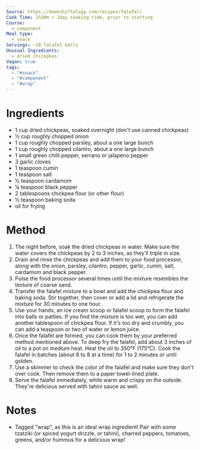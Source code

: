 ```yaml
---
Source: https://downshiftology.com/recipes/falafel/
Cook Time: 1h30m + 1day soaking time, prior to starting
Course:
  - component
Meal type:
  - snack
Servings: ~18 falafel balls
Unusual Ingredients:
  - dried chickpeas
Vegan: true
tags:
  - "#snack"
  - "#component"
  - "#wrap"
---
```

# Ingredients

- 1 cup dried chickpeas, soaked overnight (don't use canned chickpeas)
- ½ cup roughly chopped onion
- 1 cup roughly chopped parsley, about a one large bunch
- 1 cup roughly chopped cilantro, about a one large bunch
- 1 small green chilli pepper, serrano or jalapeno pepper
- 3 garlic cloves
- 1 teaspoon cumin
- 1 teaspoon salt
- ½ teaspoon cardamom
- ¼ teaspoon black pepper
- 2 tablespoons chickpea flour (or other flour)
- ½ teaspoon baking soda
- oil for frying

# Method

1. The night before, soak the dried chickpeas in water. Make sure the water covers the chickpeas by 2 to 3 inches, as they'll triple in size.
2. Drain and rinse the chickpeas and add them to your food processor, along with the onion, parsley, cilantro, pepper, garlic, cumin, salt, cardamom and black pepper.
3. Pulse the food processor several times until the mixture resembles the texture of coarse sand.
4. Transfer the falafel mixture to a bowl and add the chickpea flour and baking soda. Stir together, then cover or add a lid and refrigerate the mixture for 30 minutes to one hour.
5. Use your hands, an ice cream scoop or falafel scoop to form the falafel into balls or patties. If you find the mixture is too wet, you can add another tablespoon of chickpea flour. If it's too dry and crumbly, you can add a teaspoon or two of water or lemon juice.
6. Once the falafel are formed, you can cook them by your preferred method mentioned above. To deep fry the falafel, add about 3 inches of oil to a pot on medium heat. Heat the oil to 350°F (175°C). Cook the falafel in batches (about 6 to 8 at a time) for 1 to 2 minutes or until golden.
7. Use a skimmer to check the color of the falafel and make sure they don't over cook. Then remove them to a paper towel-lined plate.
8. Serve the falafel immediately, while warm and crispy on the outside. They're delicious served with tahini sauce as well.

# Notes

- Tagged "wrap", as this is an ideal wrap ingredient! Pair with some tzatziki (or spiced yogurt drizzle, or tahini), charred peppers, tomatoes, greens, and/or hummus for a delicious wrap!